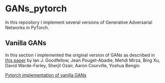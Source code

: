 # GANs_pytorch
In this repository I implement several versions of Generative Adversarial Networks in PyTorch.

## Vanilla GANs
In this section I implemented the original version of GANs as described in [this paper](https://arxiv.org/abs/1406.2661) by Ian J. Goodfellow, Jean Pouget-Abadie, Mehdi Mirza, Bing Xu, David Warde-Farley, Sherjil Ozair, Aaron Courville, Yoshua Bengio

[Pytorch implementation of vanilla GANs](vanilla_gan/)